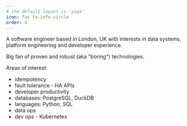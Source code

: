 ```yaml
---
# the default layout is 'page'
icon: fas fa-info-circle
order: 4
---
```


A software engineer based in London, UK with interests in data systems, platform engineering and developer experience.

Big fan of proven and robust (aka "boring") technologies.

Areas of interest:
- idempotency
- fault tolerance - HA APIs 
- developer productivity
- databases: PostgreSQL, DuckDB
- languages: Python, SQL
- data ops
- dev ops - Kubernetes
